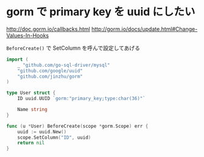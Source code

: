 gorm で primary key を uuid にしたい
=====

http://doc.gorm.io/callbacks.html
http://gorm.io/docs/update.html#Change-Values-In-Hooks

`BeforeCreate()` で SetColumn を呼んで設定してあげる

```go
import (
	_ "github.com/go-sql-driver/mysql"
	"github.com/google/uuid"
	"github.com/jinzhu/gorm"
)

type User struct {
	ID uuid.UUID `gorm:"primary_key;type:char(36)"`

	Name string
}

func (u *User) BeforeCreate(scope *gorm.Scope) err {
	uuid := uuid.New()
	scope.SetColumn("ID", uuid)
	return nil
}
```
